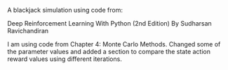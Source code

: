 A blackjack simulation using code from:

Deep Reinforcement Learning With Python (2nd Edition)
By Sudharsan Ravichandiran

I am using code from Chapter 4: Monte Carlo Methods. Changed some of the parameter values and added a section to compare the state action reward values using different iterations.